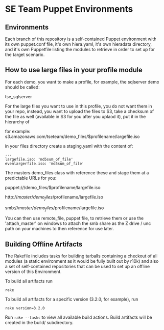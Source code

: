 # SE Team Puppet Environments #

## Environments ##

Each branch of this repository is a self-contained Puppet environment with its
own puppet.conf file, it's own hiera.yaml, it's own hieradata directory, and
it's own Puppetfile listing the modules to retrieve in order to set up for the
target scenario.


## How to use large files in your profile module ##

For each demo, you want to make a profile, for example, the sqlserver demo should be called:

tse_sqlserver

For the large files you want to use in this profile, you do not want them in
your repo, instead, you want to upload the files to S3, take a checksum of the
file as well (available in S3 for you after you uplaod it), put it in the
hierarchy of

for example:
s3.amazonaws.com/tseteam/demo_files/$profilename/largefile.iso

in your files directory create a staging.yaml with the content of:

    ---
    largefile.iso: 'md5sum_of_file'
    evenlargerfile.iso: 'md5sum_of_file'

The masters demo_files class with reference these and stage them at a
predictable URLs for you:

puppet:///demo_files/$profilename/largefile.iso

http://$master/demo_files/$profilename/largefile.iso

smb://$master/demo_files/$profilename/largefile.iso

You can then use remote_file, puppet file, to retrieve them or use the
'attach_master' on windows to attach the smb share as the Z drive / unc path on
your machines to then reference for use later.

## Building Offline Artifacts ##

The Rakefile includes tasks for building tarballs containing a checkout of all
modules (a static environment as it would be fully built out by r10k) and also
a set of self-contained repositories that can be used to set up an offline
version of this Environment.

To build all artifacts run

    rake

To build all artifacts for a specific version (3.2.0, for example), run

    rake version=3.2.0

Run `rake --tasks` to view all available build actions. Build artifacts will be
created in the build/ subdirectory.

